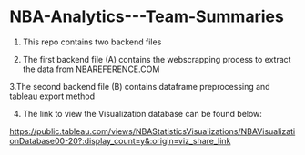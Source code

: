 # NBA-Analytics---Team-Summaries
1. This repo contains two backend files

2. The first backend file (A) contains the webscrapping process to extract the data from NBAREFERENCE.COM

3.The second backend file (B) contains dataframe preprocessing and tableau export method 

4. The link to view the Visualization database can be found below:

https://public.tableau.com/views/NBAStatisticsVisualizations/NBAVisualizationDatabase00-20?:display_count=y&:origin=viz_share_link

